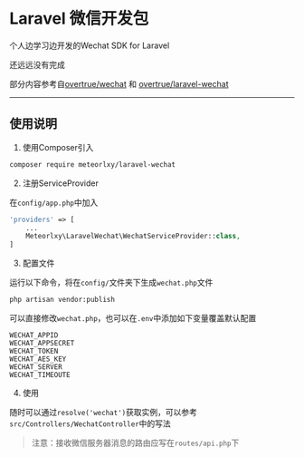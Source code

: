 # Laravel 微信开发包

个人边学习边开发的Wechat SDK for Laravel

还远远没有完成

部分内容参考自[overtrue/wechat](https://github.com/overtrue/wechat) 和 [overtrue/laravel-wechat](https://github.com/overtrue/laravel-wechat)

---

## 使用说明

1. 使用Composer引入

```bash
composer require meteorlxy/laravel-wechat
```

2. 注册ServiceProvider

在```config/app.php```中加入

```php
'providers' => [
    ...
    Meteorlxy\LaravelWechat\WechatServiceProvider::class,
]
```

3. 配置文件

运行以下命令，将在```config/```文件夹下生成```wechat.php```文件

```bash
php artisan vendor:publish
```

可以直接修改```wechat.php```，也可以在```.env```中添加如下变量覆盖默认配置
```
WECHAT_APPID
WECHAT_APPSECRET
WECHAT_TOKEN
WECHAT_AES_KEY
WECHAT_SERVER
WECHAT_TIMEOUTE
```

4. 使用

随时可以通过```resolve('wechat')```获取实例，可以参考```src/Controllers/WechatController```中的写法

> 注意：接收微信服务器消息的路由应写在```routes/api.php```下
